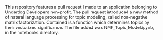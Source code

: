 This repository features a pull request I made to an application belonging to Underdog Developers non-profit. The pull request introduced a new method of natural language processing for topic modeling, called non-negative matrix factorization. Contained is a function which determines topics by their vectorized significance. The file added was NMF_Topic_Model.ipynb, in the notebooks directory.
